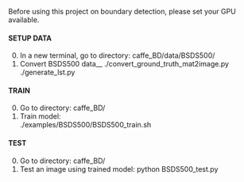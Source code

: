 Before using this project on boundary detection, please set your GPU available.

#### SETUP DATA
0. In a new terminal, go to directory: caffe_BD/data/BSDS500/
0. Convert BSDS500 data__
  ./convert_ground_truth_mat2image.py
  ./generate_lst.py

#### TRAIN
0. Go to directory: caffe_BD/
0. Train model:<br />
./examples/BSDS500/BSDS500_train.sh

#### TEST
0. Go to directory: caffe_BD/
0. Test an image using trained model:
  python BSDS500_test.py

